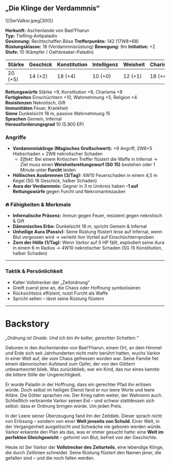 ## **„Die Klinge der Verdammnis“**
![[SerValkor.jpeg|300]]

**Herkunft:** Aschenlande von Bael’Fharun  
**Typ:** Tiefling-Antipaladin  
**Gesinnung:** Rechtschaffen Böse
**Trefferpunkte:** 142 (17W8+68)
**Rüstungsklasse:** 18 (Verdammnisrüstung)
**Bewegung:** 9m
**Initiative:** +2
**Stufe:** 10 (Kämpfer / Oathbreaker-Paladin)

| Stärke  | Geschick | Konstitution | Intelligenz | Weisheit | Charisma |
| ------- | -------- | ------------ | ----------- | -------- | -------- |
| 20 (+5) | 14 (+2)  | 18 (+4)      | 10 (+0)     | 12 (+1)  | 18 (+4)  |
**Rettungswürfe** Stärke +9, Konstitution +8, Charisma +8  
**Fertigkeiten** Einschüchtern +10, Wahrnehmung +5, Religion +4  
**Resistenzen** Nekrotisch, Gift  
**Immunitäten** Feuer, Krankheit  
**Sinne** Dunkelsicht 18 m, passive Wahrnehmung 15  
**Sprachen** Gemein, Infernal  
**Herausforderungsgrad** 10 (5.900 EP)

### **Angriffe**
- **Verdammnisklinge (Magisches Großschwert):** +9 Angriff, 2W6+5 Hiebschaden + 2W8 nekrotischer Schaden
    - _Effekt:_ Bei einem Kritischen Treffer flüstert die Waffe in Infernal → Ziel muss einen **Weisheitsrettungswurf (SG 15)** bestehen oder 1 Minute unter **Furcht** leiden
- **Höllisches Ausbrennen (3/Tag):** 4W10 Feuerschaden in einem 4,5 m Kegel (SG 16 Geschick, halber Schaden)
- **Aura der Verdammnis:** Gegner in 3 m Umkreis haben **-1 auf Rettungswürfe** gegen Furcht und Nekromantiezauber
    

### 🔥 **Fähigkeiten & Merkmale**

- **Infernalische Präsenz:** Immun gegen Feuer, resistent gegen nekrotisch & Gift
- **Dämonisches Erbe:** Dunkelsicht 18 m, spricht Gemein & Infernal
- **Unheilige Aura (Passiv):** Seine Rüstung flüstert leise auf Infernal, wenn Blut vergossen wird → verleiht ihm Vorteil auf Einschüchternproben
- **Zorn der Hölle (1/Tag):** Wenn Varkor auf 0 HP fällt, explodiert seine Aura in einem 6 m Radius → 4W10 nekrotischer Schaden (SG 15 Konstitution, halber Schaden)

---

### **Taktik & Persönlichkeit**

- Kalter Vollstrecker der „Zeitordnung“
- Greift zuerst jene an, die Chaos oder Hoffnung symbolisieren
- Rücksichtslos effizient, nutzt Furcht als Waffe
- Spricht selten – lässt seine Rüstung flüstern

---

# Backstory
_„Ordnung ist Gnade. Und ich bin ihr kalter, gerechter Schatten.“_

Geboren in den Aschenlanden von Bael’Fharun, einem Ort, an dem Himmel und Erde sich seit Jahrhunderten nicht mehr berührt hatten, wuchs Varkor in einer Welt auf, die vom Chaos gefressen worden war. Seine Familie fiel einem dämonischen Aufstand zum Opfer, der von den Göttern unbeantwortet blieb. Was zurückblieb, war ein Kind, das nur eines kannte: die bittere Stille der Ungerechtigkeit.

Er wurde Paladin in der Hoffnung, dass ein gerechter Pfad ihn erlösen würde. Doch selbst im heiligen Dienst fand er nur leere Worte und leere Altäre. Die Götter sprachen nie. Der Krieg nahm weiter, der Wahnsinn auch. Schließlich verbrannte Varkor seinen Eid – und schwor stattdessen sich selbst: dass er Ordnung bringen würde. Um jeden Preis.

In der Leere seiner Überzeugung fand ihn der Zeitdieb. Dieser sprach nicht von Erlösung – sondern von einer **Welt jenseits von Schuld**. Einer Welt, in der Vergangenheit ausgelöscht und Schwäche nie geboren werden würde. Varkor erkannte den Plan als das, was er immer gesucht hatte: eine **Welt im perfekten Gleichgewicht** – geformt von Blut, befreit von der Geschichte.

Heute ist Ser Varkor der **Vollstrecker des Zeiturteils**, eine lebendige Klinge, die durch Zeitlinien schneidet. Seine Rüstung flüstert den Namen jener, die gefallen sind – und die noch fallen werden.